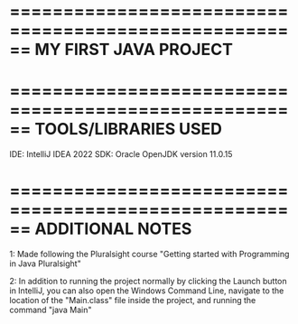 ======================================================
MY FIRST JAVA PROJECT
======================================================


======================================================
TOOLS/LIBRARIES USED
======================================================
IDE: IntelliJ IDEA 2022
SDK: Oracle OpenJDK version 11.0.15


======================================================
ADDITIONAL NOTES
======================================================
1: Made following the Pluralsight course "Getting
started with Programming in Java Pluralsight"

2: In addition to running the project normally by
clicking the Launch button in IntelliJ, you can also
open the Windows Command Line, navigate to the
location of the "Main.class" file inside the project,
and running the command "java Main"